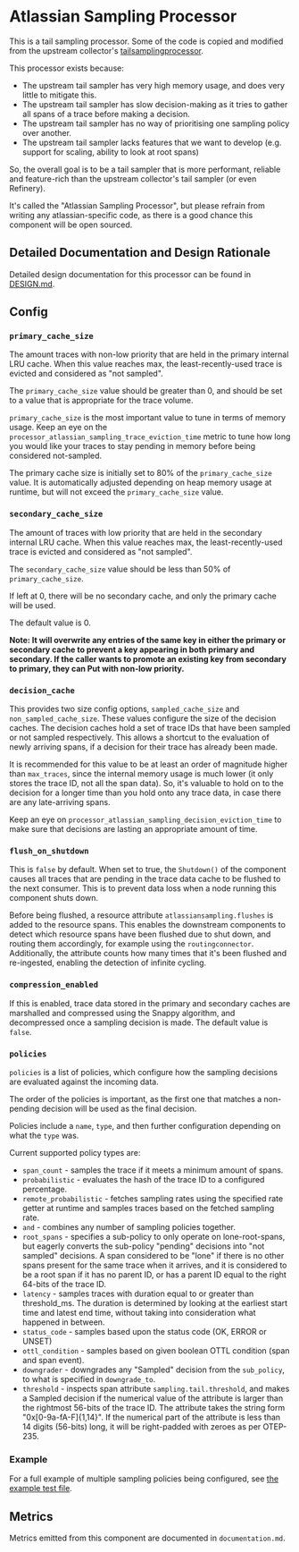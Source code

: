 # Atlassian Sampling Processor

This is a tail sampling processor. Some of the code is copied and modified from the upstream collector's
[tailsamplingprocessor](https://github.com/open-telemetry/opentelemetry-collector-contrib/tree/main/processor/tailsamplingprocessor). 

This processor exists because: 

- The upstream tail sampler has very high memory usage, and does very little to mitigate this.
- The upstream tail sampler has slow decision-making as it tries to gather all spans of a trace before making a decision.
- The upstream tail sampler has no way of prioritising one sampling policy over another.
- The upstream tail sampler lacks features that we want to develop (e.g. support for scaling, ability to look at root spans)

So, the overall goal is to be a tail sampler that is more performant, reliable and feature-rich than the upstream
collector's tail sampler (or even Refinery).

It's called the "Atlassian Sampling Processor", but please refrain from writing any atlassian-specific code, 
as there is a good chance this component will be open sourced.

## Detailed Documentation and Design Rationale

Detailed design documentation for this processor can be found in [DESIGN.md](./DESIGN.md).

## Config 

### `primary_cache_size`
The amount traces with non-low priority that are held in the primary internal LRU cache. 
When this value reaches max, the least-recently-used trace is evicted and considered as "not sampled".

The `primary_cache_size` value should be greater than 0, and should be set to a value that is appropriate for the trace volume.

`primary_cache_size` is the most important value to tune in terms of memory usage. Keep an eye on the
`processor_atlassian_sampling_trace_eviction_time` metric to tune how long you would like your traces to stay pending
in memory before being considered not-sampled.

The primary cache size is initially set to 80% of the `primary_cache_size` value.
It is automatically adjusted depending on heap memory usage at runtime, but will not exceed the `primary_cache_size` value.

### `secondary_cache_size`

The amount of traces with low priority that are held in the secondary internal LRU cache.
When this value reaches max, the least-recently-used trace is evicted and considered as "not sampled".

The `secondary_cache_size` value should be less than 50% of `primary_cache_size`.

If left at 0, there will be no secondary cache, and only the primary cache will be used.

The default value is 0.

__Note: It will overwrite any entries of the same key in either the primary or secondary cache to prevent a key appearing in both primary and secondary. 
If the caller wants to promote an existing key from secondary to primary, they can Put with non-low priority.__


### `decision_cache`

This provides two size config options, `sampled_cache_size` and `non_sampled_cache_size`.
These values configure the size of the decision caches. The decision caches hold a set of trace IDs that have been 
sampled or not sampled respectively. This allows a shortcut to the evaluation of newly arriving spans, if a decision
for their trace has already been made.

It is recommended for this value to be at least an order of magnitude higher than `max_traces`, since the internal
memory usage is much lower (it only stores the trace ID, not all the span data). So, it's valuable to hold 
on to the decision for a longer time than you hold onto any trace data, in case there are any late-arriving spans.

Keep an eye on `processor_atlassian_sampling_decision_eviction_time` to make sure that decisions are lasting an
appropriate amount of time.

### `flush_on_shutdown`

This is `false` by default. When set to true, the `Shutdown()` of the component causes all traces that 
are pending in the trace data cache to be flushed to the next consumer. This is to prevent data loss when 
a node running this component shuts down.

Before being flushed, a resource attribute `atlassiansampling.flushes` is added to the resource spans.
This enables the downstream components to detect which resource spans have been flushed due to shut down, and
routing them accordingly, for example using the `routingconnector`.
Additionally, the attribute counts how many times that it's been flushed and re-ingested, 
enabling the detection of infinite cycling.

### `compression_enabled`

If this is enabled, trace data stored in the primary and secondary caches are marshalled and
compressed using the Snappy algorithm, and decompressed once a sampling decision is made.
The default value is `false`.

### `policies`

`policies` is a list of policies, which configure how the sampling decisions are evaluated against the incoming data.

The order of the policies is important, as the first one that matches a non-pending decision will be 
used as the final decision.

Policies include a `name`, `type`, and then further configuration depending on what the `type` was.

Current supported policy types are: 

- `span_count` - samples the trace if it meets a minimum amount of spans. 
- `probabilistic` - evaluates the hash of the trace ID to a configured percentage.
- `remote_probabilistic` - fetches sampling rates using the specified rate getter at runtime and samples traces
  based on the fetched sampling rate. 
- `and` - combines any number of sampling policies together.
- `root_spans` - specifies a sub-policy to only operate on lone-root-spans, but eagerly converts the sub-policy "pending"
  decisions into "not sampled" decisions. A span considered to be "lone" if there is no other spans present for the same
  trace when it arrives, and it is considered to be a root span if it has no parent ID, or has a parent ID equal to the 
  right 64-bits of the trace ID.
- `latency` - samples traces with duration equal to or greater than threshold_ms. The duration is determined by looking at the earliest start time and latest end time, without taking into consideration what happened in between.
- `status_code` - samples based upon the status code (OK, ERROR or UNSET)
- `ottl_condition` - samples based on given boolean OTTL condition (span and span event).
- `downgrader` - downgrades any "Sampled" decision from the `sub_policy`, to what is specified in `downgrade_to`. 
- `threshold` - inspects span attribute `sampling.tail.threshold`, and makes a Sampled decision if the numerical value of the attribute
  is larger than the rightmost 56-bits of the trace ID. The attribute takes the string form "0x[0-9a-fA-F]{1,14}". If the numerical part 
  of the attribute is less than 14 digits (56-bits) long, it will be right-padded with zeroes as per OTEP-235.

### Example

For a full example of multiple sampling policies being configured, see [the example test file](./testdata/atlassian_sampling_test_cfg.yml).

## Metrics 

Metrics emitted from this component are documented in `documentation.md`.
